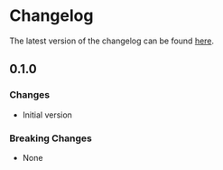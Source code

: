 # Changelog

The latest version of the changelog can be found [here](https://github.com/Azure/bicep-registry-modules/blob/main/avm/ptn/sa/modernize-your-code/CHANGELOG.md).

## 0.1.0

### Changes

- Initial version

### Breaking Changes

- None
